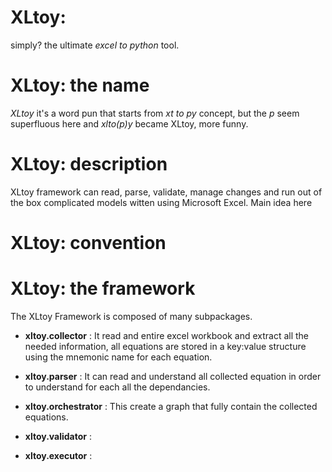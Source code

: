 # XLtoy: 
simply? the ultimate *excel to python* tool. 

# XLtoy: the name
*XLtoy* it's a word pun that starts from *xt to py* concept, but the *p* seem superfluous here and *xlto(p)y* became XLtoy, more funny.

# XLtoy: description
XLtoy framework can read, parse, validate, manage changes and run out of the box complicated models witten using Microsoft Excel. Main idea here 

# XLtoy: convention

# XLtoy: the framework
The XLtoy Framework is composed of many subpackages.

* **xltoy.collector** : It read and entire excel workbook and extract all the needed information, all equations are stored in a key:value structure using the mnemonic name for each equation.

* **xltoy.parser** : It can read and understand all collected equation in order to understand for each all the dependancies.

* **xltoy.orchestrator** : This create a graph that fully contain the collected equations.

* **xltoy.validator** :

* **xltoy.executor** :

